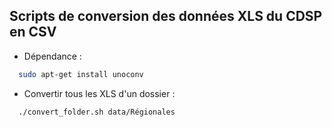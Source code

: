 Scripts de conversion des données XLS du CDSP en CSV
----------------------------------------------------

+ Dépendance :

```bash
  sudo apt-get install unoconv
```

+ Convertir tous les XLS d'un dossier :

```bash
  ./convert_folder.sh data/Régionales
```

